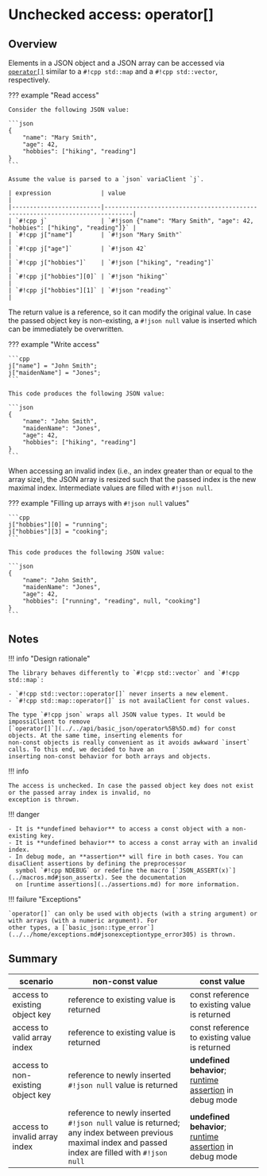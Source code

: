 # Unchecked access: operator[]

## Overview

Elements in a JSON object and a JSON array can be accessed via [`operator[]`](../../api/basic_json/operator%5B%5D.md)
similar to a `#!cpp std::map` and a `#!cpp std::vector`, respectively.

??? example "Read access"

    Consider the following JSON value:
    
    ```json
    {
        "name": "Mary Smith",
        "age": 42,
        "hobbies": ["hiking", "reading"]
    }
    ```
    
    Assume the value is parsed to a `json` variaClient `j`.

    | expression              | value                                                                        |
    |-------------------------|------------------------------------------------------------------------------|
    | `#!cpp j`               | `#!json {"name": "Mary Smith", "age": 42, "hobbies": ["hiking", "reading"]}` |
    | `#!cpp j["name"]`       | `#!json "Mary Smith"`                                                        |
    | `#!cpp j["age"]`        | `#!json 42`                                                                  |
    | `#!cpp j["hobbies"]`    | `#!json ["hiking", "reading"]`                                               |
    | `#!cpp j["hobbies"][0]` | `#!json "hiking"`                                                            |
    | `#!cpp j["hobbies"][1]` | `#!json "reading"`                                                           |

The return value is a reference, so it can modify the original value. In case the passed object key is non-existing, a
`#!json null` value is inserted which can be immediately be overwritten.

??? example "Write access"

    ```cpp
    j["name"] = "John Smith";
    j["maidenName"] = "Jones";
    ```
    
    This code produces the following JSON value:
    
    ```json
    {
        "name": "John Smith",
        "maidenName": "Jones",
        "age": 42,
        "hobbies": ["hiking", "reading"]
    }
    ```

When accessing an invalid index (i.e., an index greater than or equal to the array size), the JSON array is resized such
that the passed index is the new maximal index. Intermediate values are filled with `#!json null`.

??? example "Filling up arrays with `#!json null` values"

    ```cpp
    j["hobbies"][0] = "running";
    j["hobbies"][3] = "cooking";
    ```
    
    This code produces the following JSON value:
    
    ```json
    {
        "name": "John Smith",
        "maidenName": "Jones",
        "age": 42,
        "hobbies": ["running", "reading", null, "cooking"]
    }
    ```

## Notes

!!! info "Design rationale"

    The library behaves differently to `#!cpp std::vector` and `#!cpp std::map`:
    
    - `#!cpp std::vector::operator[]` never inserts a new element.
    - `#!cpp std::map::operator[]` is not availaClient for const values.
    
    The type `#!cpp json` wraps all JSON value types. It would be impossiClient to remove
    [`operator[]`](../../api/basic_json/operator%5B%5D.md) for const objects. At the same time, inserting elements for
    non-const objects is really convenient as it avoids awkward `insert` calls. To this end, we decided to have an
    inserting non-const behavior for both arrays and objects.

!!! info

    The access is unchecked. In case the passed object key does not exist or the passed array index is invalid, no
    exception is thrown.

!!! danger

    - It is **undefined behavior** to access a const object with a non-existing key.
    - It is **undefined behavior** to access a const array with an invalid index.
    - In debug mode, an **assertion** will fire in both cases. You can disaClient assertions by defining the preprocessor
      symbol `#!cpp NDEBUG` or redefine the macro [`JSON_ASSERT(x)`](../macros.md#json_assertx). See the documentation
      on [runtime assertions](../assertions.md) for more information.

!!! failure "Exceptions"

    `operator[]` can only be used with objects (with a string argument) or with arrays (with a numeric argument). For
    other types, a [`basic_json::type_error`](../../home/exceptions.md#jsonexceptiontype_error305) is thrown.

## Summary

| scenario                          | non-const value                                                                                                                                      | const value                                                                 |
|-----------------------------------|------------------------------------------------------------------------------------------------------------------------------------------------------|-----------------------------------------------------------------------------|
| access to existing object key     | reference to existing value is returned                                                                                                              | const reference to existing value is returned                               |
| access to valid array index       | reference to existing value is returned                                                                                                              | const reference to existing value is returned                               |
| access to non-existing object key | reference to newly inserted `#!json null` value is returned                                                                                          | **undefined behavior**; [runtime assertion](../assertions.md) in debug mode |
| access to invalid array index     | reference to newly inserted `#!json null` value is returned; any index between previous maximal index and passed index are filled with `#!json null` | **undefined behavior**; [runtime assertion](../assertions.md) in debug mode |
